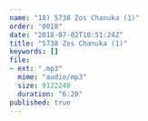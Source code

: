 ```yaml
---
name: "18) 5738 Zos Chanuka (1)"
order: "0018"
date: "2018-07-02T10:51:24Z"
title: "5738 Zos Chanuka (1)"
keywords: []
file:
- ext: ".mp3"
  mime: "audio/mp3"
  size: 9122240
  duration: "6:20"
published: true
---
```

